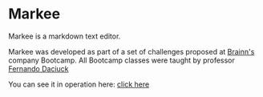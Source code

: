 # Markee
Markee is a markdown text editor.

Markee was developed as part of a set of challenges proposed at [Brainn's](https://brainn.co) company Bootcamp. All Bootcamp classes were taught by professor [Fernando Daciuck](https://twitter.com/fdaciuk)

You can see it in operation here: [click here](https://markee-jm.netlify.app/)
